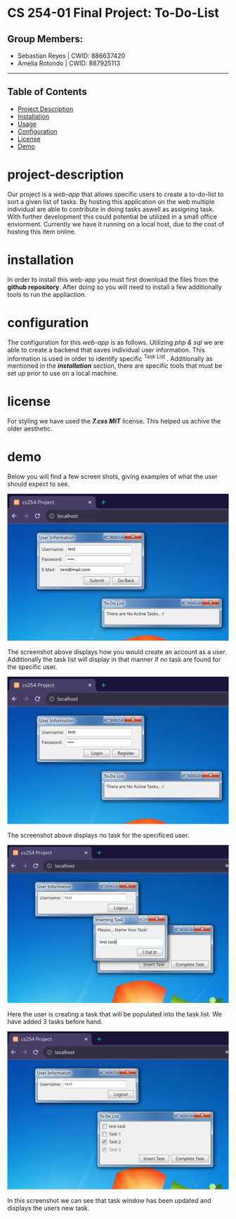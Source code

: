 # CS 254-01 Final Project: To-Do-List 

## Group Members: 
- Sebastian Reyes | CWID: 886637420
- Amelia Rotondo  | CWID: 887925113
-----

## Table of Contents

- [Project Description](#project-description)
- [Installation](#installation)
- [Usage](#usage)
- [Configuration](#configuration)
- [License](#license)
- [Demo](#demo)

# project-description

 Our project is a _web-app_ that allows specific users to create a to-do-list to sort a given list of tasks. By hosting this application on the web multiple individual are able to contribute in doing tasks aswell as assigning task. With further development this could potential be utilized in a small office enviorment. Currently we have it running on a local host, due to the cost of hosting this item online.

# installation

In order to install this web-app you must first download the files from the **github repository**.
After doing so you will need to install a few additionally tools to run the appliaction. 

# configuration

The configuration for this _web-app_ is as follows. Utilizing _php & sql_ we are able to create a backend that saves individual user information. This information is used in order to identify specific <sup> Task List </sup>. Additionally as mentioned in the **_installation_** section, there are specific tools that must be set up prior to use on a local machine. 

# license

For styling we have used the **_7.css MIT_** license. This helped us achive the older aesthetic.

# demo

Below you will find a few screen shots, giving examples of what the user should expect to see. 

![Demo](./democreate.png)

The screenshot above displays how you would create an account as a user.
Additionally the task list will display in that manner if no task are found for the specific user.

![Demo](./notask.png)

The screenshot above displays no task for the specificed user.

![Demo](./createtask.png)

Here the user is creating a task that will be populated into the task list.
We have added 3 tasks before hand.

![Demo](./taskshown.png)

In this screenshot we can see that task window has been updated and displays the users new task. 